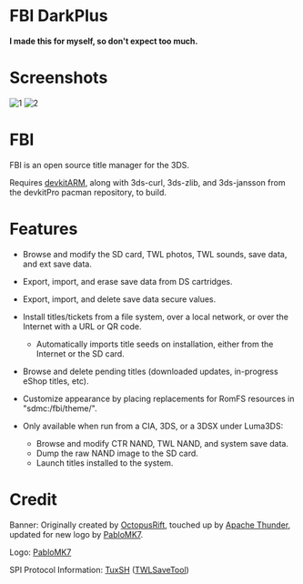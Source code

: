# FBI DarkPlus
**I made this for myself, so don't expect too much.**

# Screenshots
![1](https://i.imgur.com/4v2eINI.png)
![2](https://i.imgur.com/U8N2doS.png)

# FBI

FBI is an open source title manager for the 3DS.

Requires [devkitARM](https://devkitpro.org/wiki/Getting_Started), along with 3ds-curl, 3ds-zlib, and 3ds-jansson from the devkitPro pacman repository, to build.

# Features

* Browse and modify the SD card, TWL photos, TWL sounds, save data, and ext save data.
* Export, import, and erase save data from DS cartridges.
* Export, import, and delete save data secure values.
* Install titles/tickets from a file system, over a local network, or over the Internet with a URL or QR code.
  * Automatically imports title seeds on installation, either from the Internet or the SD card.
* Browse and delete pending titles (downloaded updates, in-progress eShop titles, etc).
* Customize appearance by placing replacements for RomFS resources in "sdmc:/fbi/theme/".

* Only available when run from a CIA, 3DS, or a 3DSX under Luma3DS:
  * Browse and modify CTR NAND, TWL NAND, and system save data.
  * Dump the raw NAND image to the SD card.
  * Launch titles installed to the system.

# Credit

Banner: Originally created by [OctopusRift](https://gbatemp.net/members/octopusrift.356526/), touched up by [Apache Thunder](https://gbatemp.net/members/apache-thunder.105648/), updated for new logo by [PabloMK7](https://gbatemp.net/members/pablomk7.345712/).

Logo: [PabloMK7](https://gbatemp.net/members/pablomk7.345712/)

SPI Protocol Information: [TuxSH](https://github.com/TuxSH/) ([TWLSaveTool](https://github.com/TuxSH/TWLSaveTool))
